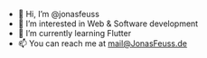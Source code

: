 - 👋 Hi, I’m @jonasfeuss
- 👀 I’m interested in Web & Software development
- 🌱 I’m currently learning Flutter
- 📫 You can reach me at mail@JonasFeuss.de
